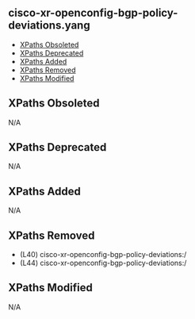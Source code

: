## cisco-xr-openconfig-bgp-policy-deviations.yang

- [XPaths Obsoleted](#xpaths-obsoleted)
- [XPaths Deprecated](#xpaths-deprecated)
- [XPaths Added](#xpaths-added)
- [XPaths Removed](#xpaths-removed)
- [XPaths Modified](#xpaths-modified)

## XPaths Obsoleted

N/A

## XPaths Deprecated

N/A

## XPaths Added

N/A

## XPaths Removed

- (L40)	cisco-xr-openconfig-bgp-policy-deviations:/
- (L44)	cisco-xr-openconfig-bgp-policy-deviations:/

## XPaths Modified

N/A

